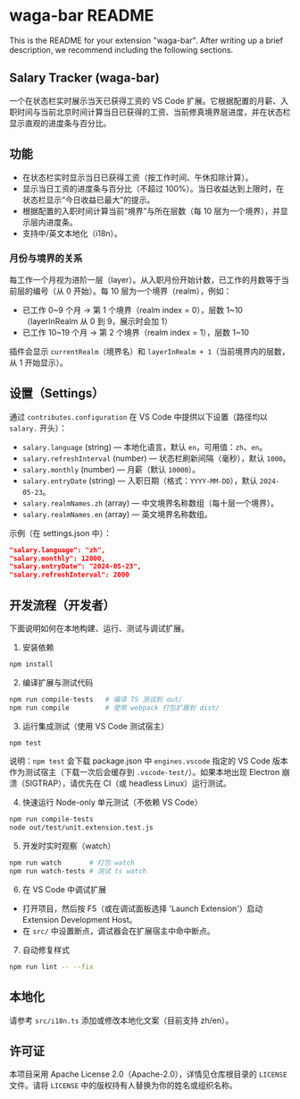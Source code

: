 # waga-bar README

This is the README for your extension "waga-bar". After writing up a brief description, we recommend including the following sections.

## Salary Tracker (waga-bar)

一个在状态栏实时展示当天已获得工资的 VS Code 扩展。它根据配置的月薪、入职时间与当前北京时间计算当日已获得的工资、当前修真境界层进度，并在状态栏显示直观的进度条与百分比。

## 功能

- 在状态栏实时显示当日已获得工资（按工作时间、午休扣除计算）。
- 显示当日工资的进度条与百分比（不超过 100%）。当日收益达到上限时，在状态栏显示“今日收益已最大”的提示。
- 根据配置的入职时间计算当前“境界”与所在层数（每 10 层为一个境界），并显示层内进度条。
- 支持中/英文本地化（i18n）。

### 月份与境界的关系

每工作一个月视为进阶一层（layer）。从入职月份开始计数，已工作的月数等于当前层的编号（从 0 开始）。每 10 层为一个境界（realm），例如：

- 已工作 0~9 个月 -> 第 1 个境界（realm index = 0），层数 1~10（layerInRealm 从 0 到 9，展示时会加 1）
- 已工作 10~19 个月 -> 第 2 个境界（realm index = 1），层数 1~10

插件会显示 `currentRealm`（境界名）和 `layerInRealm + 1`（当前境界内的层数，从 1 开始显示）。

## 设置（Settings）

通过 `contributes.configuration` 在 VS Code 中提供以下设置（路径均以 `salary.` 开头）：

- `salary.language` (string) — 本地化语言，默认 `en`，可用值：`zh`、`en`。
- `salary.refreshInterval` (number) — 状态栏刷新间隔（毫秒），默认 `1000`。
- `salary.monthly` (number) — 月薪（默认 `10000`）。
- `salary.entryDate` (string) — 入职日期（格式：`YYYY-MM-DD`），默认 `2024-05-23`。
- `salary.realmNames.zh` (array) — 中文境界名称数组（每十层一个境界）。
- `salary.realmNames.en` (array) — 英文境界名称数组。

示例（在 settings.json 中）：

```json
"salary.language": "zh",
"salary.monthly": 12000,
"salary.entryDate": "2024-05-23",
"salary.refreshInterval": 2000
```

## 开发流程（开发者）

下面说明如何在本地构建、运行、测试与调试扩展。

1. 安装依赖

```bash
npm install
```

2. 编译扩展与测试代码

```bash
npm run compile-tests   # 编译 TS 测试到 out/
npm run compile         # 使用 webpack 打包扩展到 dist/
```

3. 运行集成测试（使用 VS Code 测试宿主）

```bash
npm test
```

说明：`npm test` 会下载 package.json 中 `engines.vscode` 指定的 VS Code 版本作为测试宿主（下载一次后会缓存到 `.vscode-test/`）。如果本地出现 Electron 崩溃（SIGTRAP），请优先在 CI（或 headless Linux）运行测试。

4. 快速运行 Node-only 单元测试（不依赖 VS Code）

```bash
npm run compile-tests
node out/test/unit.extension.test.js
```

5. 开发时实时观察（watch）

```bash
npm run watch       # 打包 watch
npm run watch-tests # 测试 ts watch
```

6. 在 VS Code 中调试扩展

- 打开项目，然后按 F5（或在调试面板选择 'Launch Extension'）启动 Extension Development Host。
- 在 `src/` 中设置断点，调试器会在扩展宿主中命中断点。

7. 自动修复样式

```bash
npm run lint -- --fix
```


## 本地化

请参考 `src/i18n.ts` 添加或修改本地化文案（目前支持 zh/en）。

## 许可证

本项目采用 Apache License 2.0（Apache-2.0），详情见仓库根目录的 `LICENSE` 文件。请将 `LICENSE` 中的版权持有人替换为你的姓名或组织名称。
